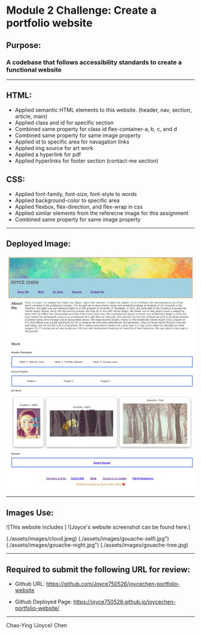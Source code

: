 # Module 2 Challenge: Create a portfolio website

## Purpose: 
### A codebase that follows accessibility standards to create a functional website


---

## HTML:

* Applied semantic HTML elements to this website. (header, nav, section, article, main)
* Applied class and id for specific section
* Combined same property for class id flex-container-a, b, c, and d
* Combined same property for same image property
* Applied id to specific area for navagation links
* Applied img source for art work
* Applied a hyperlink for pdf
* Applied hyperlinks for footer section (contact-me section)




## CSS:

* Applied font-family, font-size, font-style to words
* Applied background-color to specific area
* Applied flexbox, flex-direction, and flex-wrap in css
* Applied similar elements from the referecne image for this assignment
* Combined same property for same image property


---

## Deployed Image: 
![Joyce's website screenshot can be found here.](./assets/images/joycechen-portfolio-website-screenshot.png)

---

## Images Use: 
![This website includes ] ![Joyce's website screenshot can be found here.]

(./assets/images/cloud.jpeg)
(./assets/images/gouache-selfi.jpg")
(./assets/images/gouache-night.jpg")
(./assets/images/gouache-tree.jpg)

---

## Required to submit the following URL for review:

* Github URL: https://github.com/Joyce750526/joycechen-portfolio-website

* Github Deployed Page: https://joyce750526.github.io/joycechen-portfolio-website/


---



Chao-Ying (Joyce) Chen
